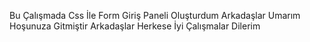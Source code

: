 Bu Çalışmada Css İle Form Giriş Paneli Oluşturdum Arkadaşlar Umarım Hoşunuza Gitmiştir Arkadaşlar Herkese İyi Çalışmalar Dilerim 
